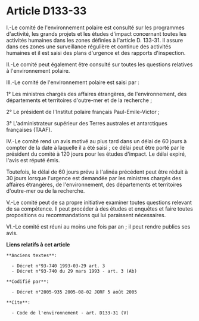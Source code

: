 # Article D133-33

I.-Le comité de l'environnement polaire est consulté sur les programmes d'activité, les grands projets et les études d'impact
concernant toutes les activités humaines dans les zones définies à l'article D. 133-31. Il assure dans ces zones une
surveillance régulière et continue des activités humaines et il est saisi des plans d'urgence et des rapports d'inspection. 

II.-Le comité peut également être consulté sur toutes les questions relatives à l'environnement polaire. 

III.-Le comité de l'environnement polaire est saisi par : 

1° Les ministres chargés des affaires étrangères, de l'environnement, des départements et territoires d'outre-mer et de la
recherche ; 

2° Le président de l'Institut polaire français Paul-Emile-Victor ; 

3° L'administrateur supérieur des Terres australes et antarctiques françaises (TAAF). 

IV.-Le comité rend un avis motivé au plus tard dans un délai de 60 jours à compter de la date à laquelle il a été saisi ; ce
délai peut être porté par le président du comité à 120 jours pour les études d'impact. Le délai expiré, l'avis est réputé
émis. 

Toutefois, le délai de 60 jours prévu à l'alinéa précédent peut être réduit à 30 jours lorsque l'urgence est demandée par les
ministres chargés des affaires étrangères, de l'environnement, des départements et territoires d'outre-mer ou de la
recherche. 

V.-Le comité peut de sa propre initiative examiner toutes questions relevant de sa compétence. Il peut procéder à des études
et enquêtes et faire toutes propositions ou recommandations qui lui paraissent nécessaires. 

VI.-Le comité est réuni au moins une fois par an ; il peut rendre publics ses avis.

**Liens relatifs à cet article**

	**Anciens textes**:

	  - Décret n°93-740 1993-03-29 art. 3
	  - Décret n°93-740 du 29 mars 1993 - art. 3 (Ab)

	**Codifié par**:

	  - Décret n°2005-935 2005-08-02 JORF 5 août 2005

	**Cite**:

	  - Code de l'environnement - art. D133-31 (V)
